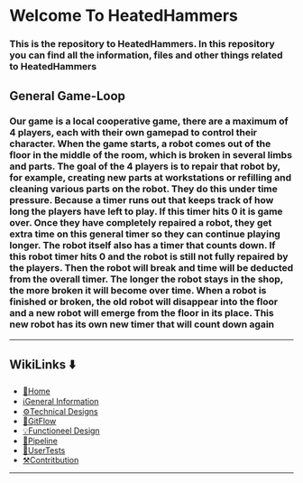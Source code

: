 # Welcome To HeatedHammers 
### This is the repository to HeatedHammers. In this repository you can find all the information, files and other things related to HeatedHammers

## General Game-Loop
### Our game is a local cooperative game, there are a maximum of 4 players, each with their own gamepad to control their character. When the game starts, a robot comes out of the floor in the middle of the room, which is broken in several limbs and parts. The goal of the 4 players is to repair that robot by, for example, creating new parts at workstations or refilling and cleaning various parts on the robot. They do this under time pressure. Because a timer runs out that keeps track of how long the players have left to play. If this timer hits 0 it is game over. Once they have completely repaired a robot, they get extra time on this general timer so they can continue playing longer. The robot itself also has a timer that counts down. If this robot timer hits 0 and the robot is still not fully repaired by the players. Then the robot will break and time will be deducted from the overall timer. The longer the robot stays in the shop, the more broken it will become over time. When a robot is finished or broken, the old robot will disappear into the floor and a new robot will emerge from the floor in its place. This new robot has its own new timer that will count down again

***
## WikiLinks ⬇️
<ul>
      <li><a href="https://github.com/DerPanzerFaust/RoboTown/wiki">🏡Home</a></li>
      <li><a href="https://github.com/DerPanzerFaust/RoboTown/wiki/%E2%84%B9%EF%B8%8FGeneral-Information">ℹGeneral Information</a></li>
      <li><a href="https://github.com/DerPanzerFaust/RoboTown/wiki/%E2%9A%99%EF%B8%8FTechnical-Designs">⚙️Technical Designs</a></li>
      <li><a href="https://github.com/DerPanzerFaust/RoboTown/wiki/%F0%9F%8C%8AGitFlow">🌊GitFlow</a></li>
      <li><a href="https://github.com/DerPanzerFaust/RoboTown/wiki/%F0%9F%92%A1Functional-Designs">💡Functioneel Design</a></li>
      <li><a href="https://github.com/DerPanzerFaust/RoboTown/wiki/%F0%9F%93%83Pipeline">📃Pipeline</a></li>
      <li><a href="https://github.com/DerPanzerFaust/RoboTown/wiki/%F0%9F%A7%AAUserTests">🧪UserTests</a></li>
      <li><a href="https://github.com/DerPanzerFaust/HeatedHammers/wiki/Contribution">⚒️Contritbution</a></li>
    </ul>

***
